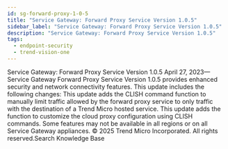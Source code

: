```yaml
---
id: sg-forward-proxy-1-0-5
title: "Service Gateway: Forward Proxy Service Version 1.0.5"
sidebar_label: "Service Gateway: Forward Proxy Service Version 1.0.5"
description: "Service Gateway: Forward Proxy Service Version 1.0.5"
tags:
  - endpoint-security
  - trend-vision-one
---
```


 Service Gateway: Forward Proxy Service Version 1.0.5 April 27, 2023—Service Gateway Forward Proxy Service Version 1.0.5 provides enhanced security and network connectivity features. This update includes the following changes: This update adds the CLISH command function to manually limit traffic allowed by the forward proxy service to only traffic with the destination of a Trend Micro hosted service. This update adds the function to customize the cloud proxy configuration using CLISH commands. Some features may not be available in all regions or on all Service Gateway appliances. © 2025 Trend Micro Incorporated. All rights reserved.Search Knowledge Base